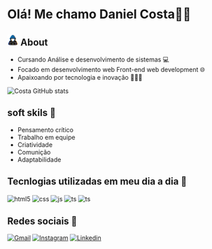 # Olá! Me chamo Daniel Costa👋🏾

## <img src="https://github.com/0xAbdulKhalid/0xAbdulKhalid/raw/main/assets/mdImages/about_me.gif" width=25px><b> About</b>

* Cursando Análise e desenvolvimento de sistemas 💻
* Focado em desenvolvimento web Front-end web development 🌐
* Apaixoando por tecnologia e inovação 👨🏾‍💻

![Costa GitHub stats](https://github-readme-stats.vercel.app/api?username=userdanieldev&show_icons=true&theme=dracula  )

## soft skils 🚀
* Pensamento crítico
* Trabalho em equipe 
* Criatividade
* Comunição 
* Adaptabilidade

## Tecnlogias utilizadas em meu dia a dia 📌
<div style="display: inline_block">
  <img align="center" alt="html5" src="https://img.shields.io/badge/HTML5-E34F26?style=for-the-badge&logo=html5&logoColor=white" />
  <img align="center" alt="css" src="https://img.shields.io/badge/CSS3-1572B6?style=for-the-badge&logo=css3&logoColor=white" />
  <img align="center" alt="js" src="https://img.shields.io/badge/JavaScript-F7DF1E?style=for-the-badge&logo=javascript&logoColor=black" />
  <img align="center" alt="ts" src="https://img.shields.io/badge/TypeScript-007ACC?style=for-the-badge&logo=typescript&logoColor=white" />
  <img align="center" alt="ts" src=https://img.shields.io/badge/SAP-0FAAFF?style=for-the-badge&logo=sap&logoColor=white
 />
  

## Redes sociais 📱
[![Gmail](https://img.shields.io/badge/Gmail-D14836?style=for-the-badge&logo=gmail&logoColor=white)](mailto:daniel0920.victor@gmail.com)
[![Instagram](https://img.shields.io/badge/Instagram-E4405F?style=for-the-badge&logo=instagram&logoColor=white)](https://www.instagram.com/_daniel_victorr/)
[![Linkedin](https://img.shields.io/badge/LinkedIn-0077B5?style=for-the-badge&logo=linkedin&logoColor=white)](https://www.linkedin.com/in/daniel-victor-b88a07198/)
